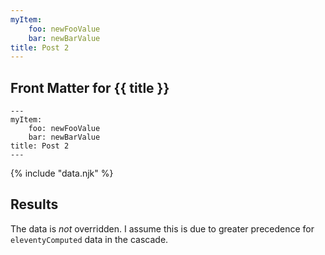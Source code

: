 ```yaml
---
myItem:
    foo: newFooValue
    bar: newBarValue
title: Post 2
---
```

## Front Matter for {{ title }}

    ---
    myItem:
        foo: newFooValue
        bar: newBarValue
    title: Post 2
    ---

{% include "data.njk" %}

## Results

The data is *not* overridden. I assume this is due to greater precedence for `eleventyComputed` data in the cascade.
